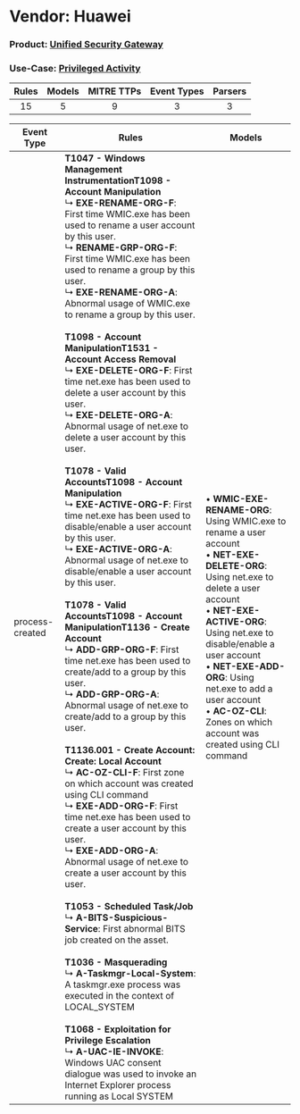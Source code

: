Vendor: Huawei
==============
### Product: [Unified Security Gateway](../ds_huawei_unified_security_gateway.md)
### Use-Case: [Privileged Activity](../../../../UseCases/uc_privileged_activity.md)

| Rules | Models | MITRE TTPs | Event Types | Parsers |
|:-----:|:------:|:----------:|:-----------:|:-------:|
|  15   |   5    |     9      |      3      |    3    |

| Event Type      | Rules                                                                                                                                                                                                                                                                                                                                                                                                                                                                                                                                                                                                                                                                                                                                                                                                                                                                                                                                                                                                                                                                                                                                                                                                                                                                                                                                                                                                                                                                                                                                                                                                                                                                                                                                                                                                                                                                                                                                                                                                                                                                                                            | Models                                                                                                                                                                                                                                                                                                                                                                        |
| --------------- | ---------------------------------------------------------------------------------------------------------------------------------------------------------------------------------------------------------------------------------------------------------------------------------------------------------------------------------------------------------------------------------------------------------------------------------------------------------------------------------------------------------------------------------------------------------------------------------------------------------------------------------------------------------------------------------------------------------------------------------------------------------------------------------------------------------------------------------------------------------------------------------------------------------------------------------------------------------------------------------------------------------------------------------------------------------------------------------------------------------------------------------------------------------------------------------------------------------------------------------------------------------------------------------------------------------------------------------------------------------------------------------------------------------------------------------------------------------------------------------------------------------------------------------------------------------------------------------------------------------------------------------------------------------------------------------------------------------------------------------------------------------------------------------------------------------------------------------------------------------------------------------------------------------------------------------------------------------------------------------------------------------------------------------------------------------------------------------------------------------------- | ----------------------------------------------------------------------------------------------------------------------------------------------------------------------------------------------------------------------------------------------------------------------------------------------------------------------------------------------------------------------------- |
| process-created | <b>T1047 - Windows Management Instrumentation</b><b>T1098 - Account Manipulation</b><br> ↳ <b>EXE-RENAME-ORG-F</b>: First time WMIC.exe has been used to rename a user account by this user.<br> ↳ <b>RENAME-GRP-ORG-F</b>: First time WMIC.exe has been used to rename a group by this user.<br> ↳ <b>EXE-RENAME-ORG-A</b>: Abnormal usage of WMIC.exe to rename a group by this user.<br><br><b>T1098 - Account Manipulation</b><b>T1531 - Account Access Removal</b><br> ↳ <b>EXE-DELETE-ORG-F</b>: First time net.exe has been used to delete a user account by this user.<br> ↳ <b>EXE-DELETE-ORG-A</b>: Abnormal usage of net.exe to delete a user account by this user.<br><br><b>T1078 - Valid Accounts</b><b>T1098 - Account Manipulation</b><br> ↳ <b>EXE-ACTIVE-ORG-F</b>: First time net.exe has been used to disable/enable a user account by this user.<br> ↳ <b>EXE-ACTIVE-ORG-A</b>: Abnormal usage of net.exe to disable/enable a user account by this user.<br><br><b>T1078 - Valid Accounts</b><b>T1098 - Account Manipulation</b><b>T1136 - Create Account</b><br> ↳ <b>ADD-GRP-ORG-F</b>: First time net.exe has been used to create/add to a group by this user.<br> ↳ <b>ADD-GRP-ORG-A</b>: Abnormal usage of net.exe to create/add to a group by this user.<br><br><b>T1136.001 - Create Account: Create: Local Account</b><br> ↳ <b>AC-OZ-CLI-F</b>: First zone on which account was created using CLI command<br> ↳ <b>EXE-ADD-ORG-F</b>: First time net.exe has been used to create a user account by this user.<br> ↳ <b>EXE-ADD-ORG-A</b>: Abnormal usage of net.exe to create a user account by this user.<br><br><b>T1053 - Scheduled Task/Job</b><br> ↳ <b>A-BITS-Suspicious-Service</b>: First abnormal BITS job created on the asset.<br><br><b>T1036 - Masquerading</b><br> ↳ <b>A-Taskmgr-Local-System</b>: A taskmgr.exe process was executed in the context of LOCAL_SYSTEM<br><br><b>T1068 - Exploitation for Privilege Escalation</b><br> ↳ <b>A-UAC-IE-INVOKE</b>: Windows UAC consent dialogue was used to invoke an Internet Explorer process running as Local SYSTEM |  • <b>WMIC-EXE-RENAME-ORG</b>: Using WMIC.exe to rename a user account<br> • <b>NET-EXE-DELETE-ORG</b>: Using net.exe to delete a user account<br> • <b>NET-EXE-ACTIVE-ORG</b>: Using net.exe to disable/enable a user account<br> • <b>NET-EXE-ADD-ORG</b>: Using net.exe to add a user account<br> • <b>AC-OZ-CLI</b>: Zones on which account was created using CLI command |